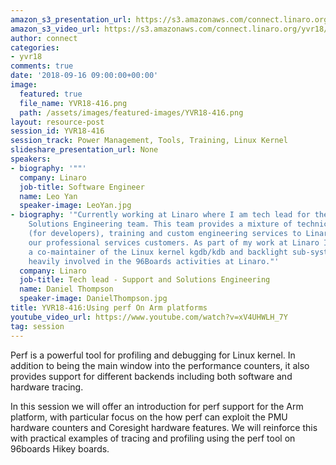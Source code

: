 ```yaml
---
amazon_s3_presentation_url: https://s3.amazonaws.com/connect.linaro.org/yvr18/presentations/yvr18-416.pdf
amazon_s3_video_url: https://s3.amazonaws.com/connect.linaro.org/yvr18/videos/yvr18-416.mp4
author: connect
categories:
- yvr18
comments: true
date: '2018-09-16 09:00:00+00:00'
image:
  featured: true
  file_name: YVR18-416.png
  path: /assets/images/featured-images/YVR18-416.png
layout: resource-post
session_id: YVR18-416
session_track: Power Management, Tools, Training, Linux Kernel
slideshare_presentation_url: None
speakers:
- biography: '""'
  company: Linaro
  job-title: Software Engineer
  name: Leo Yan
  speaker-image: LeoYan.jpg
- biography: '"Currently working at Linaro where I am tech lead for the Support and
    Solutions Engineering team. This team provides a mixture of technical support
    (for developers), training and custom engineering services to Linaro members and
    our professional services customers. As part of my work at Linaro I have become
    a co-maintainer of the Linux kernel kgdb/kdb and backlight sub-systems. I am also
    heavily involved in the 96Boards activities at Linaro."'
  company: Linaro
  job-title: Tech lead - Support and Solutions Engineering
  name: Daniel Thompson
  speaker-image: DanielThompson.jpg
title: YVR18-416:Using perf On Arm platforms
youtube_video_url: https://www.youtube.com/watch?v=xV4UHWLH_7Y
tag: session
---
```


Perf is a powerful tool for profiling and debugging for Linux kernel. In addition to being the main window into the performance counters, it also provides support for different backends including both software and hardware tracing.

In this session we will offer an introduction for perf support for the Arm platform, with particular focus on the how perf can exploit the PMU hardware counters and Coresight hardware features. We will reinforce this with practical examples of tracing and profiling using the perf tool on 96boards Hikey boards.
